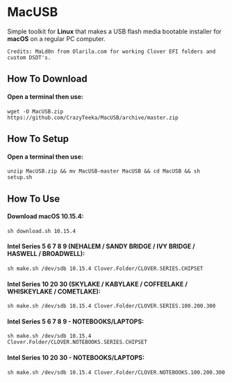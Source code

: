 # MacUSB
Simple toolkit for **Linux** that makes a USB flash media bootable installer for **macOS** on a regular PC computer.
```
Credits: MaLd0n from Olarila.com for working Clover EFI folders and custom DSDT's.
```

## How To Download
#### Open a terminal then use:
```
wget -O MacUSB.zip https://github.com/CrazyTeeka/MacUSB/archive/master.zip
```

## How To Setup
#### Open a terminal then use:
```
unzip MacUSB.zip && mv MacUSB-master MacUSB && cd MacUSB && sh setup.sh
```

## How To Use
#### Download macOS 10.15.4:
```
sh download.sh 10.15.4
```
#### Intel Series 5 6 7 8 9 (NEHALEM / SANDY BRIDGE / IVY BRIDGE / HASWELL / BROADWELL):
```
sh make.sh /dev/sdb 10.15.4 Clover.Folder/CLOVER.SERIES.CHIPSET
```
#### Intel Series 10 20 30 (SKYLAKE / KABYLAKE / COFFEELAKE / WHISKEYLAKE / COMETLAKE):
```
sh make.sh /dev/sdb 10.15.4 Clover.Folder/CLOVER.SERIES.100.200.300
```
#### Intel Series 5 6 7 8 9 - NOTEBOOKS/LAPTOPS:
```
sh make.sh /dev/sdb 10.15.4 Clover.Folder/CLOVER.NOTEBOOKS.SERIES.CHIPSET
```
#### Intel Series 10 20 30 - NOTEBOOKS/LAPTOPS:
```
sh make.sh /dev/sdb 10.15.4 Clover.Folder/CLOVER.NOTEBOOKS.100.200.300
```

